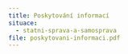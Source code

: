 ```yaml
---
title: Poskytování informací
situace:
  - statni-sprava-a-samosprava
file: poskytovani-informaci.pdf
---
```

